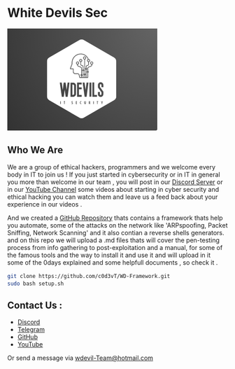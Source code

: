 # White Devils Sec
![alt text](https://raw.githubusercontent.com/c0d3vT/c0d3vT.github.io/main/WDevilsLogo1.png "White Devils Logo")
## Who We Are 
We are a group of ethical hackers, programmers and we welcome every body in IT to join us !
If you just started in cybersecurity or in IT in general you more than welcome in our team ,
you will post in our [Discord Server](https://discord.com/invite/tV57ycqEnD) or in our [YouTube Channel](https://www.youtube.com/channel/UC53zc30ESpYtWnJXA7_hEZg)
some videos about starting in cyber security and ethical hacking you can watch them and leave us a feed back about your experience in our videos .

And we created a [GitHub Repository](https://github.com/c0d3vT/WD-Framework) thats contains a framework thats help you automate,
some of the attacks on the network like 'ARPspoofing, Packet Sniffing, Network Scanning' and it also contian a reverse shells generators.
and on this repo we will upload a .md files thats will cover the pen-testing process from info gathering to post-exploitation and a manual,
for some of the famous tools and the way to install it and use it and will upload in it some of the 0days explained and some helpfull documents ,
so check it .
``` bash
git clone https://github.com/c0d3vT/WD-Framework.git
sudo bash setup.sh
```


## Contact Us :
- [Discord](https://discord.com/invite/tV57ycqEnD)
- [Telegram](https://t.me/wdevilsteam)
- [GitHub](https://github.com/c0d3vT/)
- [YouTube](https://www.youtube.com/channel/UC53zc30ESpYtWnJXA7_hEZg)


Or send a message via wdevil-Team@hotmail.com
